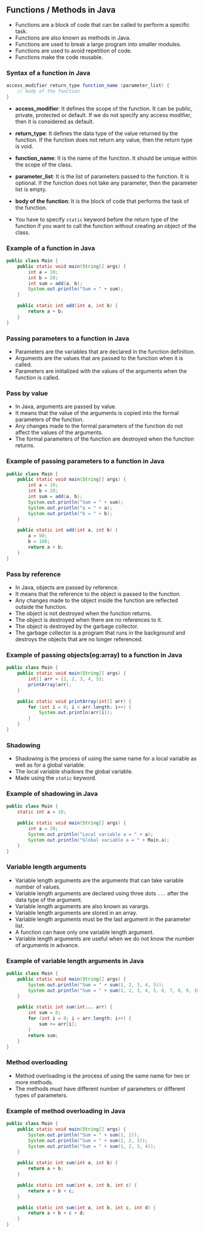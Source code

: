 ## Functions / Methods in Java

- Functions are a block of code that can be called to perform a specific task.
- Functions are also known as methods in Java.
- Functions are used to break a large program into smaller modules.
- Functions are used to avoid repetition of code.
- Functions make the code reusable.

### Syntax of a function in Java

```java
access_modifier return_type function_name (parameter_list) {
    // body of the function
}
```

- **access_modifier**: It defines the scope of the function. It can be public, private, protected or default. If we do not specify any access modifier, then it is considered as default.

- **return_type**: It defines the data type of the value returned by the function. If the function does not return any value, then the return type is void.

- **function_name**: It is the name of the function. It should be unique within the scope of the class.

- **parameter_list**: It is the list of parameters passed to the function. It is optional. If the function does not take any parameter, then the parameter list is empty.

- **body of the function**: It is the block of code that performs the task of the function.

- You have to specify `static` keyword before the return type of the function if you want to call the function without creating an object of the class.

### Example of a function in Java

```java
public class Main {
    public static void main(String[] args) {
        int a = 10;
        int b = 20;
        int sum = add(a, b);
        System.out.println("Sum = " + sum);
    }

    public static int add(int a, int b) {
        return a + b;
    }
}
```

### Passing parameters to a function in Java

- Parameters are the variables that are declared in the function definition.
- Arguments are the values that are passed to the function when it is called.
- Parameters are initialized with the values of the arguments when the function is called.

### Pass by value

- In Java, arguments are passed by value.
- It means that the value of the arguments is copied into the formal parameters of the function.
- Any changes made to the formal parameters of the function do not affect the values of the arguments.
- The formal parameters of the function are destroyed when the function returns.


### Example of passing parameters to a function in Java

```java
public class Main {
    public static void main(String[] args) {
        int a = 10;
        int b = 20;
        int sum = add(a, b);
        System.out.println("Sum = " + sum);
        System.out.println("a = " + a);
        System.out.println("b = " + b);
    }

    public static int add(int a, int b) {
        a = 50;
        b = 100;
        return a + b;
    }
}
```

### Pass by reference

- In Java, objects are passed by reference.
- It means that the reference to the object is passed to the function.
- Any changes made to the object inside the function are reflected outside the function.
- The object is not destroyed when the function returns.
- The object is destroyed when there are no references to it.
- The object is destroyed by the garbage collector.
- The garbage collector is a program that runs in the background and destroys the objects that are no longer referenced.

### Example of passing objects(eg:array) to a function in Java

```java
public class Main {
    public static void main(String[] args) {
        int[] arr = {1, 2, 3, 4, 5};
        printArray(arr);
    }

    public static void printArray(int[] arr) {
        for (int i = 0; i < arr.length; i++) {
            System.out.println(arr[i]);
        }
    }
}
```

### Shadowing

- Shadowing is the process of using the same name for a local variable as well as for a global variable.
- The local variable shadows the global variable.
- Made using the `static` keyword.

### Example of shadowing in Java

```java
public class Main {
    static int a = 10;

    public static void main(String[] args) {
        int a = 20;
        System.out.println("Local variable a = " + a);
        System.out.println("Global variable a = " + Main.a);
    }
}
```

### Variable length arguments

- Variable length arguments are the arguments that can take variable number of values.
- Variable length arguments are declared using three dots `...` after the data type of the argument.
- Variable length arguments are also known as varargs.
- Variable length arguments are stored in an array.
- Variable length arguments must be the last argument in the parameter list.
- A function can have only one variable length argument.
- Variable length arguments are useful when we do not know the number of arguments in advance.

### Example of variable length arguments in Java

```java
public class Main {
    public static void main(String[] args) {
        System.out.println("Sum = " + sum(1, 2, 3, 4, 5));
        System.out.println("Sum = " + sum(1, 2, 3, 4, 5, 6, 7, 8, 9, 10));
    }

    public static int sum(int... arr) {
        int sum = 0;
        for (int i = 0; i < arr.length; i++) {
            sum += arr[i];
        }
        return sum;
    }
}
```

### Method overloading

- Method overloading is the process of using the same name for two or more methods.
- The methods must have different number of parameters or different types of parameters.

### Example of method overloading in Java

```java
public class Main {
    public static void main(String[] args) {
        System.out.println("Sum = " + sum(1, 2));
        System.out.println("Sum = " + sum(1, 2, 3));
        System.out.println("Sum = " + sum(1, 2, 3, 4));
    }

    public static int sum(int a, int b) {
        return a + b;
    }

    public static int sum(int a, int b, int c) {
        return a + b + c;
    }

    public static int sum(int a, int b, int c, int d) {
        return a + b + c + d;
    }
}
```